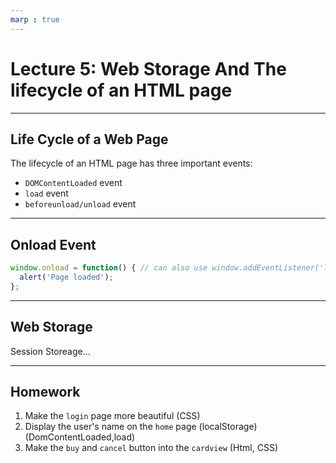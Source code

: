 ```yaml
---
marp : true
---
```


# Lecture 5: Web Storage And The lifecycle of an HTML page 

---

## Life Cycle of a Web Page
The lifecycle of an HTML page has three important events:
- `DOMContentLoaded` event
- `load` event
- `beforeunload/unload` event

---

## Onload Event
```js
window.onload = function() { // can also use window.addEventListener('load', (event) => {
  alert('Page loaded');
};
```

---

## Web Storage

Session Storeage...

---

## Homework

1. Make the `login` page more beautiful (CSS)
2. Display the user's name on the `home` page (localStorage) (DomContentLoaded,load)
3. Make the `buy` and `cancel` button into the `cardview` (Html, CSS)
